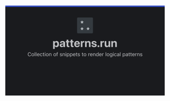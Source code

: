 <!-- markdownlint-disable MD033 MD041 -->

<div align="center">

[![header](./public/social.png)](https://patterns.run)

</div>
